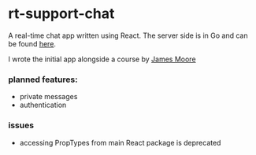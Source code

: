 # rt-support-chat
A real-time chat app written using React. The server side is in Go and can be found [here](https://github.com/vvmk/rt-support-chat-server).

I wrote the initial app alongside a course by [James Moore](https://github.com/knowthen)

### planned features: 
+ private messages
+ authentication

### issues
+ accessing PropTypes from main React package is deprecated

